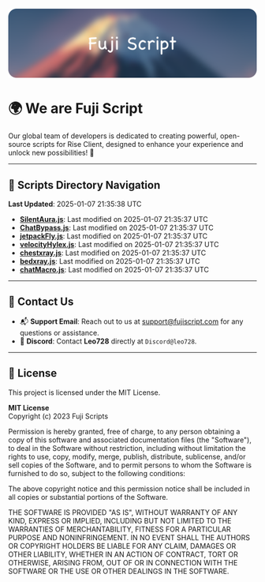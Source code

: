 ![Banner](.github/b.webp)

# 🌍 **We are Fuji Script**

Our global team of developers is dedicated to creating powerful, open-source scripts for Rise Client, designed to enhance your experience and unlock new possibilities! 🌟

---
<!-- SCRIPTS_NAVIGATION_START -->
## 📂 **Scripts Directory Navigation**

**Last Updated**: 2025-01-07 21:35:38 UTC

- **[SilentAura.js](scripts/SilentAura.js)**: Last modified on 2025-01-07 21:35:37 UTC
- **[ChatBypass.js](scripts/ChatBypass.js)**: Last modified on 2025-01-07 21:35:37 UTC
- **[jetpackFly.js](scripts/jetpackFly.js)**: Last modified on 2025-01-07 21:35:37 UTC
- **[velocityHylex.js](scripts/velocityHylex.js)**: Last modified on 2025-01-07 21:35:37 UTC
- **[chestxray.js](scripts/chestxray.js)**: Last modified on 2025-01-07 21:35:37 UTC
- **[bedxray.js](scripts/bedxray.js)**: Last modified on 2025-01-07 21:35:37 UTC
- **[chatMacro.js](scripts/chatMacro.js)**: Last modified on 2025-01-07 21:35:37 UTC

<!-- SCRIPTS_NAVIGATION_END -->

---

## 💬 **Contact Us**  
- 📬 **Support Email**: Reach out to us at [support@fujiscript.com](mailto:support@fujiscript.com) for any questions or assistance.  
- 💬 **Discord**: Contact **Leo728** directly at `Discord@leo728`.

---

## 📜 **License**

This project is licensed under the MIT License.  

**MIT License**  
Copyright (c) 2023 Fuji Scripts  

Permission is hereby granted, free of charge, to any person obtaining a copy of this software and associated documentation files (the "Software"), to deal in the Software without restriction, including without limitation the rights to use, copy, modify, merge, publish, distribute, sublicense, and/or sell copies of the Software, and to permit persons to whom the Software is furnished to do so, subject to the following conditions:  

The above copyright notice and this permission notice shall be included in all copies or substantial portions of the Software.  

THE SOFTWARE IS PROVIDED "AS IS", WITHOUT WARRANTY OF ANY KIND, EXPRESS OR IMPLIED, INCLUDING BUT NOT LIMITED TO THE WARRANTIES OF MERCHANTABILITY, FITNESS FOR A PARTICULAR PURPOSE AND NONINFRINGEMENT. IN NO EVENT SHALL THE AUTHORS OR COPYRIGHT HOLDERS BE LIABLE FOR ANY CLAIM, DAMAGES OR OTHER LIABILITY, WHETHER IN AN ACTION OF CONTRACT, TORT OR OTHERWISE, ARISING FROM, OUT OF OR IN CONNECTION WITH THE SOFTWARE OR THE USE OR OTHER DEALINGS IN THE SOFTWARE.  
